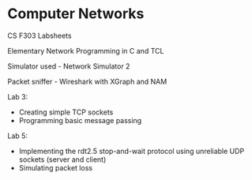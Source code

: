 # Computer Networks

CS F303 Labsheets

Elementary Network Programming in C and TCL

Simulator used - Network Simulator 2

Packet sniffer - Wireshark with XGraph and NAM

Lab 3:<br/>
* Creating simple TCP sockets
* Programming basic message passing

Lab 5:<br/>
* Implementing the rdt2.5 stop-and-wait protocol using unreliable UDP sockets (server and client)
* Simulating packet loss
